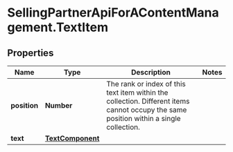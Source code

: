 # SellingPartnerApiForAContentManagement.TextItem

## Properties

Name | Type | Description | Notes
------------ | ------------- | ------------- | -------------
**position** | **Number** | The rank or index of this text item within the collection. Different items cannot occupy the same position within a single collection. | 
**text** | [**TextComponent**](TextComponent.md) |  | 


